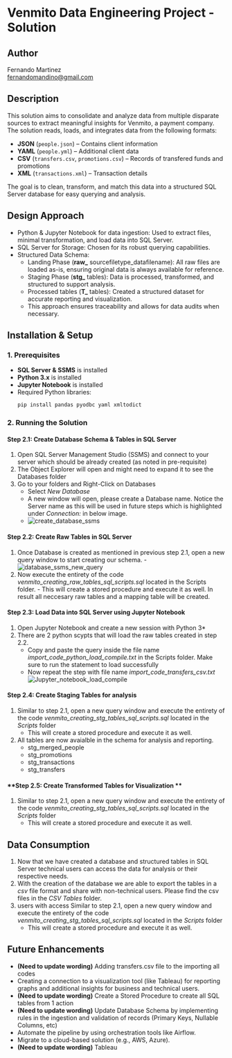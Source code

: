 # Venmito Data Engineering Project - Solution

## **Author**

Fernando Martinez\
fernandomandino@gmail.com

## **Description**

This solution aims to consolidate and analyze data from multiple disparate sources to extract meaningful insights for Venmito, a payment company. The solution reads, loads, and integrates data from the following formats:

- **JSON**  (`people.json`) – Contains client information
- **YAML** (`people.yml`) – Additional client data
- **CSV** (`transfers.csv`, `promotions.csv`) – Records of transfered funds and promotions
- **XML** (`transactions.xml`) – Transaction details

The goal is to clean, transform, and match this data into a structured SQL Server database for easy querying and analysis.

## **Design Approach**

- Python & Jupyter Notebook for data ingestion: Used to extract files, minimal transformation, and load data into SQL Server.
- SQL Server for Storage: Chosen for its robust querying capabilities.
- Structured Data Schema:
  - Landing Phase (**raw_** sourcefiletype_datafilename): All raw files are loaded as-is, ensuring original data is always available for reference.
  - Staging Phase (**stg_** tables): Data is processed, transformed, and structured to support analysis.
  - Processed tables (**T_** tables): Created a structured dataset for accurate reporting and visualization.
  - This approach ensures traceability and allows for data audits when necessary.

## **Installation & Setup**  

### **1. Prerequisites**  
- **SQL Server & SSMS** is installed
- **Python 3.x** is installed
- **Jupyter Notebook** is installed
- Required Python libraries:  
  ```sh
  pip install pandas pyodbc yaml xmltodict

### **2. Running the Solution**  
#### **Step 2.1: Create Database Schema & Tables in SQL Server**
  1. Open SQL Server Management Studio (SSMS) and connect to your server which should be already created (as noted in pre-requisite)
  2. The Object Explorer will open and might need to expand it to see the Databases folder
  3. Go to your folders and Right-Click on Databases
     - Select _New Database_
     - A new window will open, please create a Database name. Notice the Server name as this will be used in future steps which is highlighted under _Connection:_ in below image.
     - ![create_database_ssms](https://github.com/user-attachments/assets/f088c4f2-82e4-4ec5-b4cd-10321e74c525)
    
#### **Step 2.2: Create Raw Tables in SQL Server**
  1. Once Database is created as mentioned in previous step 2.1, open a new query window to start creating our schema.
    - ![database_ssms_new_query](https://github.com/user-attachments/assets/77282d02-7f37-41e6-aadc-e9e3fb9fcac6)
  2. Now execute the entirety of the code _venmito_creating_raw_tables_sql_scripts.sql_ located in the Scripts folder.
    - This will create a stored procedure and execute it as well. In result all neccesary raw tables and a mapping table will be created. 
     
#### **Step 2.3: Load Data into SQL Server using Jupyter Notebook** 
  1. Open Jupyter Notebook and create a new session with Python 3*
  2. There are 2 python scypts that will load the raw tables created in step 2.2.
     - Copy and paste the query inside the file name _import_code_python_load_compile.txt_ in the Scripts folder. Make sure to run the statement to load successfully 
     - Now repeat the step with file name _import_code_transfers_csv.txt_
     ![Jupyter_notebook_load_compile](https://github.com/user-attachments/assets/39e2ff5c-8a97-4152-8e81-7fd5699dec8b)

#### **Step 2.4: Create Staging Tables for analysis**
  1. Similar to step 2.1, open a new query window and execute the entirety of the code _venmito_creating_stg_tables_sql_scripts.sql_ located in the _Scripts_ folder
     - This will create a stored procedure and execute it as well.
  2. All tables are now avaialble in the schema for analysis and reporting.
     - stg_merged_people
     - stg_promotions
     - stg_transactions
     - stg_transfers

#### **Step 2.5: Create Transformed Tables for Visualization **
  1. Similar to step 2.1, open a new query window and execute the entirety of the code _venmito_creating_stg_tables_sql_scripts.sql_ located in the _Scripts_ folder
     - This will create a stored procedure and execute it as well.

## **Data Consumption**
  1. Now that we have created a database and structured tables in SQL Server technical users can access the data for analysis or their respective needs. 
  2. With the creation of the database we are able to export the tables in a _csv_ file format and share with non-technical users. Please find the csv files in the _CSV Tables_ folder.
  3. users with access Similar to step 2.1, open a new query window and execute the entirety of the code _venmito_creating_stg_tables_sql_scripts.sql_ located in the _Scripts_ folder
     - This will create a stored procedure and execute it as well.

## **Future Enhancements**
- **(Need to update wording)** Adding transfers.csv file to the importing all codes
- Creating a connection to a visualization tool (like Tableau) for reporting graphs and additional insights for business and technical users. 
- **(Need to update wording)** Create a Stored Procedure to create all SQL tables from 1 action
- **(Need to update wording)** Update Database Schema by implementing rules in the ingestion and validation of records (Primary Keys, Nullable Columns, etc)
- Automate the pipeline by using orchestration tools like Airflow.
- Migrate to a cloud-based solution (e.g., AWS, Azure).
- **(Need to update wording)** Tableau
